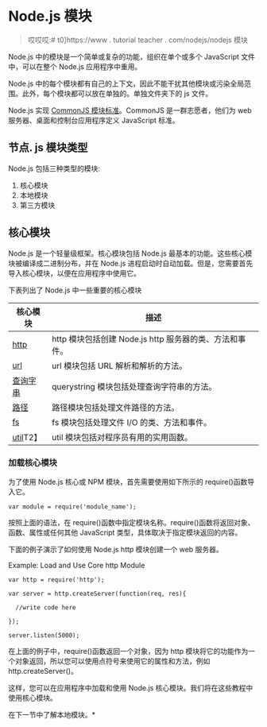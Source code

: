 # Node.js 模块

> 哎哎哎:# t0]https://www . tutorial teacher . com/nodejs/nodejs 模块

Node.js 中的模块是一个简单或复杂的功能，组织在单个或多个 JavaScript 文件中，可以在整个 Node.js 应用程序中重用。

Node.js 中的每个模块都有自己的上下文，因此不能干扰其他模块或污染全局范围。此外，每个模块都可以放在单独的。单独文件夹下的 js 文件。

Node.js 实现 [CommonJS 模块标准](http://requirejs.org/docs/commonjs.html)。CommonJS 是一群志愿者，他们为 web 服务器、桌面和控制台应用程序定义 JavaScript 标准。

## 节点. js 模块类型

Node.js 包括三种类型的模块:

1.  核心模块
2.  本地模块
3.  第三方模块

## 核心模块

Node.js 是一个轻量级框架。核心模块包括 Node.js 最基本的功能。这些核心模块被编译成二进制分布，并在 Node.js 进程启动时自动加载。但是，您需要首先导入核心模块，以便在应用程序中使用它。

下表列出了 Node.js 中一些重要的核心模块

| 核心模块 | 描述 |
| --- | --- |
| [http](https://nodejs.org/api/http.html) | http 模块包括创建 Node.js http 服务器的类、方法和事件。 |
| [url](https://nodejs.org/api/url.html) | url 模块包括 URL 解析和解析的方法。 |
| [查询字串](https://nodejs.org/api/querystring.html) | querystring 模块包括处理查询字符串的方法。 |
| [路径](https://nodejs.org/api/path.html) | 路径模块包括处理文件路径的方法。 |
| [fs](https://nodejs.org/api/fs.html) | fs 模块包括处理文件 I/O 的类、方法和事件。 |
| [util](https://nodejs.org/api/util.html)T2】 | util 模块包括对程序员有用的实用函数。 |

### 加载核心模块

为了使用 Node.js 核心或 NPM 模块，首先需要使用如下所示的 require()函数导入它。

`var module = require('module_name');`

按照上面的语法，在 require()函数中指定模块名称。require()函数将返回对象、函数、属性或任何其他 JavaScript 类型，具体取决于指定模块返回的内容。

下面的例子演示了如何使用 Node.js http 模块创建一个 web 服务器。

Example: Load and Use Core http Module 

```
var http = require('http');

var server = http.createServer(function(req, res){

  //write code here

});

server.listen(5000); 
```

在上面的例子中，require()函数返回一个对象，因为 http 模块将它的功能作为一个对象返回，所以您可以使用点符号来使用它的属性和方法，例如 http.createServer()。

这样，您可以在应用程序中加载和使用 Node.js 核心模块。我们将在这些教程中使用核心模块。

在下一节中了解本地模块。*